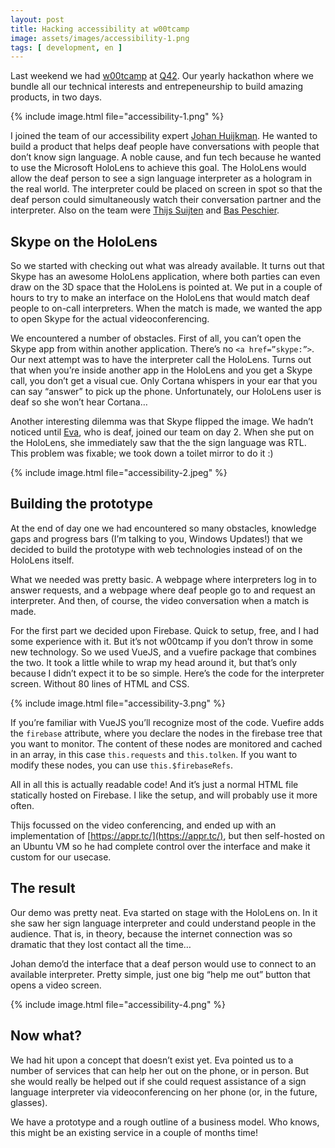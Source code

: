 ```yaml
---
layout: post
title: Hacking accessibility at w00tcamp
image: assets/images/accessibility-1.png
tags: [ development, en ]
---
```


Last weekend we had [w00tcamp](https://w00t.camp) at [Q42](https://q42.nl). Our yearly hackathon where we bundle all our technical interests and entrepeneurship to build amazing products, in two days.

{% include image.html file="accessibility-1.png" %}

I joined the team of our accessibility expert [Johan Huijkman](https://twitter.com/huijkman). He wanted to build a product that helps deaf people have conversations with people that don’t know sign language. A noble cause, and fun tech because he wanted to use the Microsoft HoloLens to achieve this goal. The HoloLens would allow the deaf person to see a sign language interpreter as a hologram in the real world. The interpreter could be placed on screen in spot so that the deaf person could simultaneously watch their conversation partner and the interpreter. Also on the team were [Thijs Suijten](https://twitter.com/tsuijten) and [Bas Peschier](https://twitter.com/bpeschier).

## Skype on the HoloLens
So we started with checking out what was already available. It turns out that Skype has an awesome HoloLens application, where both parties can even draw on the 3D space that the HoloLens is pointed at. We put in a couple of hours to try to make an interface on the HoloLens that would match deaf people to on-call interpreters. When the match is made, we wanted the app to open Skype for the actual videoconferencing.

We encountered a number of obstacles. First of all, you can’t open the Skype app from within another application. There’s no `<a href=”skype:”>`. Our next attempt was to have the interpreter call the HoloLens. Turns out that when you’re inside another app in the HoloLens and you get a Skype call, you don’t get a visual cue. Only Cortana whispers in your ear that you can say “answer” to pick up the phone. Unfortunately, our HoloLens user is deaf so she won’t hear Cortana…

Another interesting dilemma was that Skype flipped the image. We hadn’t noticed until [Eva](https://twitter.com/evawesterhoff), who is deaf, joined our team on day 2. When she put on the HoloLens, she immediately saw that the the sign language was RTL. This problem was fixable; we took down a toilet mirror to do it :)

{% include image.html file="accessibility-2.jpeg" %}

## Building the prototype
At the end of day one we had encountered so many obstacles, knowledge gaps and progress bars (I’m talking to you, Windows Updates!) that we decided to build the prototype with web technologies instead of on the HoloLens itself.

What we needed was pretty basic. A webpage where interpreters log in to answer requests, and a webpage where deaf people go to and request an interpreter. And then, of course, the video conversation when a match is made.

For the first part we decided upon Firebase. Quick to setup, free, and I had some experience with it. But it’s not w00tcamp if you don’t throw in some new technology. So we used VueJS, and a vuefire package that combines the two. It took a little while to wrap my head around it, but that’s only because I didn’t expect it to be so simple. Here’s the code for the interpreter screen. Without 80 lines of HTML and CSS.

{% include image.html file="accessibility-3.png" %}

If you’re familiar with VueJS you’ll recognize most of the code. Vuefire adds the `firebase` attribute, where you declare the nodes in the firebase tree that you want to monitor. The content of these nodes are monitored and cached in an array, in this case `this.requests` and `this.tolken`. If you want to modify these nodes, you can use `this.$firebaseRefs`.

All in all this is actually readable code! And it’s just a normal HTML file statically hosted on Firebase. I like the setup, and will probably use it more often.

Thijs focussed on the video conferencing, and ended up with an implementation of [https://appr.tc/](https://appr.tc/), but then self-hosted on an Ubuntu VM so he had complete control over the interface and make it custom for our usecase.

## The result
Our demo was pretty neat. Eva started on stage with the HoloLens on. In it she saw her sign language interpreter and could understand people in the audience. That is, in theory, because the internet connection was so dramatic that they lost contact all the time…

Johan demo’d the interface that a deaf person would use to connect to an available interpreter. Pretty simple, just one big “help me out” button that opens a video screen.

{% include image.html file="accessibility-4.png" %}

## Now what?
We had hit upon a concept that doesn’t exist yet. Eva pointed us to a number of services that can help her out on the phone, or in person. But she would really be helped out if she could request assistance of a sign language interpreter via videoconferencing on her phone (or, in the future, glasses).

We have a prototype and a rough outline of a business model. Who knows, this might be an existing service in a couple of months time!